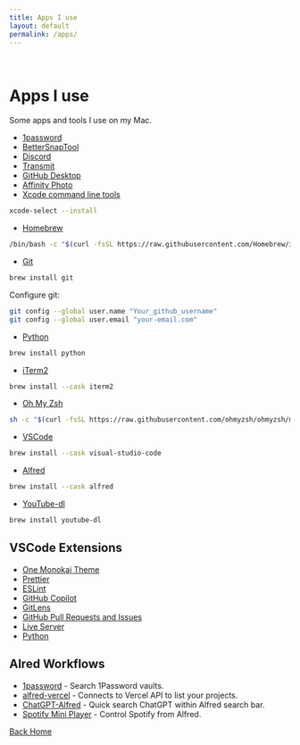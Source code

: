 ```yaml
---
title: Apps I use
layout: default
permalink: /apps/
---
```


&nbsp;

# Apps I use

Some apps and tools I use on my Mac.

- [1password](https://1password.com/)
- [BetterSnapTool](https://apps.apple.com/gb/app/bettersnaptool/id417375580?mt=12)
- [Discord](https://discord.com/)
- [Transmit](https://panic.com/transmit/)
- [GitHub Desktop](https://desktop.github.com/)
- [Affinity Photo](https://affinity.serif.com/en-gb/photo/)
- [Xcode command line tools](https://developer.apple.com/download/more/)

```bash
xcode-select --install
```

- [Homebrew](https://brew.sh/)

```bash
/bin/bash -c "$(curl -fsSL https://raw.githubusercontent.com/Homebrew/install/HEAD/install.sh)"
```

- [Git](https://git-scm.com/)

```bash
brew install git
```

Configure git:

```bash
git config --global user.name "Your_github_username"
git config --global user.email "your-email.com"
```

- [Python](https://www.python.org/)

```bash
brew install python
```

- [iTerm2](https://iterm2.com/)

```bash
brew install --cask iterm2
```

- [Oh My Zsh](https://ohmyz.sh/)

```bash
sh -c "$(curl -fsSL https://raw.githubusercontent.com/ohmyzsh/ohmyzsh/master/tools/install.sh)"
```

- [VSCode](https://code.visualstudio.com/)

```bash
brew install --cask visual-studio-code
```

- [Alfred](https://www.alfredapp.com/)

```bash
brew install --cask alfred
```

- [YouTube-dl](https://youtube-dl.org/)

```bash
brew install youtube-dl
```

## VSCode Extensions

- [One Monokai Theme](https://marketplace.visualstudio.com/items?itemName=azemoh.one-monokai)
- [Prettier](https://marketplace.visualstudio.com/items?itemName=esbenp.prettier-vscode)
- [ESLint](https://marketplace.visualstudio.com/items?itemName=dbaeumer.vscode-eslint)
- [GitHub Copilot](https://marketplace.visualstudio.com/items?itemName=GitHub.copilot)
- [GitLens](https://marketplace.visualstudio.com/items?itemName=eamodio.gitlens)
- [GitHub Pull Requests and Issues](https://marketplace.visualstudio.com/items?itemName=GitHub.vscode-pull-request-github)
- [Live Server](https://marketplace.visualstudio.com/items?itemName=ritwickdey.LiveServer)
- [Python](https://marketplace.visualstudio.com/items?itemName=ms-python.python)

## Alred Workflows

- [1password](https://alfred.app/workflows/alfredapp/1password/) - Search 1Password vaults.
- [alfred-vercel](https://github.com/skydiver/alfred-vercel) - Connects to Vercel API to list your projects.
- [ChatGPT-Alfred](https://github.com/lyr1cx/ChatGPT-Alfred) - Quick search ChatGPT within Alfred search bar.
- [Spotify Mini Player](https://alfred-spotify-mini-player.com/) - Control Spotify from Alfred.

[Back Home](/)
